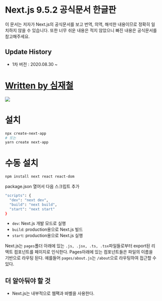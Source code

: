 # Next.js 9.5.2 공식문서 한글판

이 문서는 저자가 Next.js의 공식문서를 보고 번역, 의역, 해석한 내용이므로 정확히 일치하지 않을 수 있습니다.
또한 너무 쉬운 내용은 적지 않았으니 빠진 내용은 공식문서를 참고해주세요.

## Update History

- 1차 버전 : 2020.08.30 ~

# [Written by 심재철](https://github.com/simsimjae)

![](../.gitbook/assets/simsimjae.png)

# 설치

```bash
npx create-next-app
# 또는
yarn create next-app
```

# 수동 설치

```bash
npm install next react react-dom
```

package.json 열어서 다음 스크립트 추가

```bash
"scripts": {
  "dev": "next dev",
  "build": "next build",
  "start": "next start"
}
```

- `dev`: Next.js 개발 모드로 실행
- `build`: production용으로 Next.js 빌드
- `start`: production용으로 Next.js 실행

Next.js는 `pages`폴더 아래에 있는 `.js, .jsx, .ts, .tsx`파일들로부터 export된 리액트 컴포넌트를 페이지로 인식한다.
Pages아래에 있는 컴포넌트들은 파일의 이름을 기반으로 라우팅 된다. 예를들어 `pages/about.js`는 `/about`으로 라우팅하여 접근할 수 있다.

## 더 알아둬야 할 것

- Next.js는 내부적으로 웹팩과 바벨을 사용한다.
